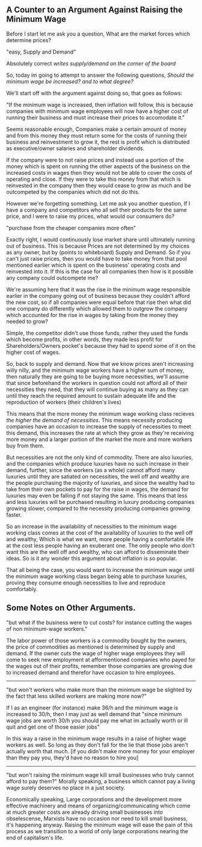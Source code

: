 ## A Counter to an Argument Against Raising the Minimum Wage
Before I start let me ask you a question, What are the market forces which determine prices?

"easy, Supply and Demand"

Absolutely correct *writes supply/demand on the corner of the board*

So, today im going to attempt to answer the following questions, *Should the minimum wage be increased? and to what degree?*

We'll start off with the argument against doing so, that goes as follows:

"If the minimum wage is increased, then inflation will follow, this is because companies with minimum wage employees will now have a higher cost of running their business and must increase their prices to accomodate it."

Seems reasonable enough, Companies make a certain amount of money and from this money they must return some for the costs of running their business and reinvestment to grow it, the rest is profit which is distributed as executive/owner salaries and shareholder dividends.

If the company were to not raise prices and instead use a portion of the money which is spent on running the other aspects of the business on the increased costs in wages then they would not be able to cover the costs of operating and close. If they were to take this money from that which is reinvested in the company then they would cease to grow as much and be outcompeted by the companies which did not do this.

However we're forgetting something. Let me ask you another question, If I have a company and competitors who all sell their products for the same price, and I were to raise my prices, what would our consumers do?

"purchase from the cheaper companies more often"

Exactly right, I would continuously lose market share until ultimately running out of business. This is because Prices are not determined by my choices as any owner, but by (points to whiteboard) Supply and Demand.
So if you can't just raise prices, then you would have to take money from that pool mentioned earlier which is spent on the business' operating costs and reinvested into it. If this is the case for all companies then how is it possible any company could outcompete me?

We're assuming here that it was the rise in the minimum wage responsible earlier in the company going out of business because they couldn't afford the new cost, so if all companies were equal before that rise then what did one company do differently which allowed them to outgrow the company which accounted for the rise in wages by taking from the money they needed to grow?

Simple, the competitor didn't use those funds, rather they used the funds which become profits, in other words, they made less profit for Shareholders/Owners pocket's because they had to spend some of it on the higher cost of wages.

So, back to supply and demand. Now that we know prices aren't increasing willy nilly, and the minimum wage workers have a higher sum of money, then naturally they are going to be buying more necessities, we'll assume that since beforehand the workers in question could not afford all of their necessities they need, that they will continue buying as many as they can until they reach the required amount to sustain adequate life and the reproduction of workers (their children's lives)

This means that the more money the minimum wage working class recieves *the higher the demand of necessities*. This means necessity producing companies have an occasion to increase the supply of necessities to meet this demand, this increases the rate at which they grow as they're receiving more money and a larger portion of the market the more and more workers buy from them.

But necessities are not the only kind of commodity. There are also luxuries, and the companies which produce luxuries have no such increase in their demand, further, since the workers (as a whole) cannot afford many luxuries until they are satiated on necessities, the well off and wealthy are the people purchasing the majority of luxuries, and since the wealthy had to take from their own pockets to pay for the raise in wages, the demand for luxuries may even be falling if not staying the same. This means that less and less luxuries will be purchased resulting in luxury producing companies growing slower, compared to the necessity producing companies growing faster.

So an increase in the availability of necessities to the minimum wage working class comes at the cost of the availability of luxuries to the well off and wealthy, Which is what we want, more people having a comfortable life at the cost less people having an exuberant one. The only people who don't want this are the well off and wealthy, who can afford to disseminate their ideas. So is it any wonder this argument about inflation is so popular.

That all being the case, you would want to increase the minimum wage until the minimum wage working class began being able to purchase luxuries, proving they consume enough necessities to live and reproduce comfortably.

## Some Notes on Other Arguments.

"but what if the business were to cut costs? for instance cutting the wages of non minimum-wage workers."

The labor power of those workers is a commodity bought by the owners, the price of commodities as mentioned is determined by supply and demand. If the owner cuts the wage of higher wage employees they will come to seek new employment at afformentioned companies who payed for the wages out of their profits, remember those companies are growing due to increased demand and therefor have occasion to hire employees.

---

"but won't workers who make more than the minimum wage be slighted by the fact that less skilled workers are making more now?"

If I as an engineer (for instance) make 36/h and the minimum wage is increased to 30/h, then I may just as well demand that "since minimum wage jobs are worth 30/h you should pay me what im actually worth or ill quit and get one of those easier jobs"

In this way a raise in the minimum wage results in a raise of higher wage workers as well. So long as they don't fall for the lie that those jobs aren't actually worth that much. [if you didn't make more money for your employer than they pay you, they'd have no reason to hire you]

---

"but won't raising the minimum wage kill small businesses who truly cannot afford to pay them?"
Morally speaking, a business which cannot pay a living wage surely deserves no place in a just society.

Economically speaking, Large corporations and the development more effective machinery and means of organizing/communicating which come at much greater costs are already driving small businesses into obselescense, Marxists have no occasion nor need to kill small business, it's happening anyway. Raising the minimum wage will ease the pain of this process as we transition to a world of only large corporations nearing the end of capitalism's life.